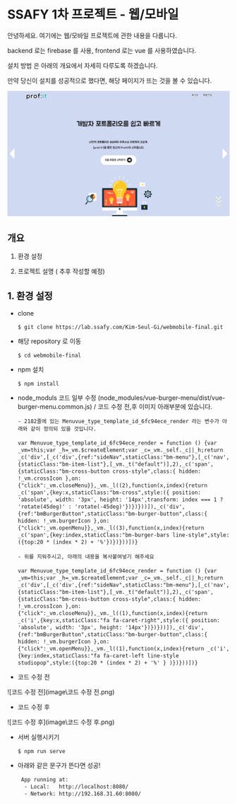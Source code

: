 # SSAFY 1차 프로젝트 -  웹/모바일

안녕하세요. 여기에는 웹/모바일 프로젝트에 관한 내용을 다룹니다. 

backend 로는 firebase 를 사용, frontend 로는 vue 를 사용하였습니다.

설치 방법 은 아래의 개요에서 자세히 다루도록 하겠습니다.

만약 당신이 설치를 성공적으로 했다면, 해당 페이지가 뜨는 것을 볼 수 있습니다.

![메인페이지](image\메인페이지.png)



## 개요

1. 환경 설정

2. 프로젝트 설명 ( 추후 작성할 예정)



## 1. 환경 설정

- clone

  ```
  $ git clone https://lab.ssafy.com/Kim-Seul-Gi/webmobile-final.git
  ```

- 해당 repository 로 이동

  ```
  $ cd webmobile-final
  ```

- npm 설치

  ```
  $ npm install
  ```

- node_moduls 코드 일부 수정 (node_modules/vue-burger-menu/dist/vue-burger-menu.common.js) / 코드 수정 전,후 이미지 아래부분에 있습니다.

  ```
  - 2182줄에 있는 Menuvue_type_template_id_6fc94ece_render 라는 변수가 아래와 같이 정의되 있을 것입니다. 
  
  var Menuvue_type_template_id_6fc94ece_render = function () {var _vm=this;var _h=_vm.$createElement;var _c=_vm._self._c||_h;return _c('div',[_c('div',{ref:"sideNav",staticClass:"bm-menu"},[_c('nav',{staticClass:"bm-item-list"},[_vm._t("default")],2),_c('span',{staticClass:"bm-cross-button cross-style",class:{ hidden: !_vm.crossIcon },on:{"click":_vm.closeMenu}},_vm._l((2),function(x,index){return _c('span',{key:x,staticClass:"bm-cross",style:({ position: 'absolute', width: '3px', height: '14px',transform: index === 1 ? 'rotate(45deg)' : 'rotate(-45deg)'})})}))]),_c('div',{ref:"bmBurgerButton",staticClass:"bm-burger-button",class:{ hidden: !_vm.burgerIcon },on:{"click":_vm.openMenu}},_vm._l((3),function(x,index){return _c('span',{key:index,staticClass:"bm-burger-bars line-style",style:({top:20 * (index * 2) + '%'})})}))])}
  
  - 위를 지워주시고, 아래의 내용을 복사붙여넣기 해주세요
  
  var Menuvue_type_template_id_6fc94ece_render = function () {var _vm=this;var _h=_vm.$createElement;var _c=_vm._self._c||_h;return _c('div',[_c('div',{ref:"sideNav",staticClass:"bm-menu"},[_c('nav',{staticClass:"bm-item-list"},[_vm._t("default")],2),_c('span',{staticClass:"bm-cross-button cross-style",class:{ hidden: !_vm.crossIcon },on:{"click":_vm.closeMenu}},_vm._l((1),function(x,index){return _c('i',{key:x,staticClass:"fa fa-caret-right",style:({ position: 'absolute', width: '3px', height: '14px'})})}))]),_c('div',{ref:"bmBurgerButton",staticClass:"bm-burger-button",class:{ hidden: !_vm.burgerIcon },on:{"click":_vm.openMenu}},_vm._l((1),function(x,index){return _c('i',{key:index,staticClass:"fa fa-caret-left line-style studiopop",style:({top:20 * (index * 2) + '%' } )})}))])}
  ```



- 코드 수정 전

![코드 수정 전](image\코드 수정 전.png)



- 코드 수정 후

![코드 수정 후](image\코드 수정 후.png)



- 서버 실행시키기

  ```
  $ npm run serve
  ```



- 아래와 같은 문구가 뜬다면 성공!

  ```
   App running at:
    - Local:   http://localhost:8080/
    - Network: http://192.168.31.60:8080/
  ```

  